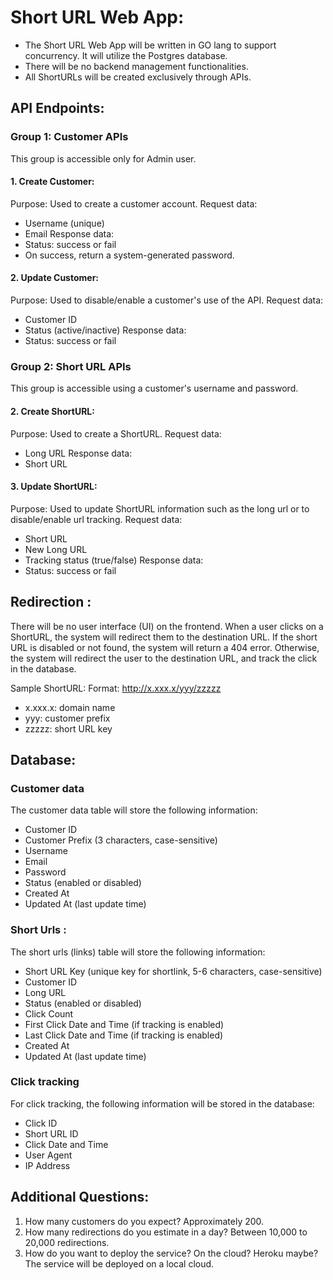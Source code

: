 # Short URL Web App:

- The Short URL Web App will be written in GO lang to support concurrency.
It will utilize the Postgres database.
- There will be no backend management functionalities.
- All ShortURLs will be created exclusively through APIs.

## API Endpoints:

### Group 1: Customer APIs
This group is accessible only for Admin user.

#### 1. Create Customer:
Purpose: Used to create a customer account.
Request data:
- Username (unique)
- Email
Response data:
- Status: success or fail
- On success, return a system-generated password.

#### 2. Update Customer:
Purpose: Used to disable/enable a customer's use of the API.
Request data:
- Customer ID
- Status (active/inactive)
Response data:
- Status: success or fail

### Group 2: Short URL APIs
This group is accessible using a customer's username and password.

#### 2. Create ShortURL:
Purpose: Used to create a ShortURL.
Request data:
- Long URL
Response data:
- Short URL

#### 3. Update ShortURL:
Purpose: Used to update ShortURL information such as the long url or to disable/enable url tracking.
Request data:
- Short URL
- New Long URL
- Tracking status (true/false)
Response data:
- Status: success or fail

## Redirection :
There will be no user interface (UI) on the frontend. When a user clicks on a ShortURL, the system will redirect them to the destination URL.
If the short URL is disabled or not found, the system will return a 404 error. Otherwise, the system will redirect the user to the destination URL, and track the click in the database.

Sample ShortURL:
Format: http://x.xxx.x/yyy/zzzzz
- x.xxx.x: domain name
- yyy: customer prefix
- zzzzz: short URL key

## Database:

### Customer data 
The customer data table will store the following information:
- Customer ID
- Customer Prefix (3 characters, case-sensitive)
- Username
- Email
- Password 
- Status (enabled or disabled) 
- Created At 
- Updated At (last update time)

### Short Urls : 
The short urls (links) table will store the following information:
- Short URL Key (unique key for shortlink, 5-6 characters, case-sensitive)
- Customer ID
- Long URL
- Status (enabled or disabled)
- Click Count
- First Click Date and Time (if tracking is enabled)
- Last Click Date and Time (if tracking is enabled)
- Created At
- Updated At (last update time)

### Click tracking
For click tracking, the following information will be stored in the database:
- Click ID
- Short URL ID
- Click Date and Time
- User Agent
- IP Address



## Additional Questions:
1. How many customers do you expect?
Approximately 200.
2. How many redirections do you estimate in a day?
Between 10,000 to 20,000 redirections.
3. How do you want to deploy the service? On the cloud? Heroku maybe?
The service will be deployed on a local cloud.
